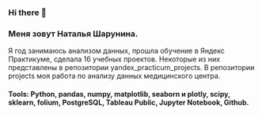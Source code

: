 ### Hi there 👋
### Меня зовут Наталья Шарунина.
Я год занимаюсь анализом данных, прошла обучение в Яндекс Практикуме, сделала 16 учебных проектов. Некоторые из них представлены в репозитории yandex_practicum_projects. В репозитории projects моя работа по анализу данных медицинского центра.

  
#### Tools: Python, pandas, numpy, matplotlib, seaborn и plotly, scipy, sklearn, folium, PostgreSQL, Tableau Public, Jupyter Notebook, Github.


<!--
**ShNat24/ShNat24** is a ✨ _special_ ✨ repository because its `README.md` (this file) appears on your GitHub profile.

Here are some ideas to get you started:

- 🔭 I’m currently working on ...
- 🌱 I’m currently learning ...
- 👯 I’m looking to collaborate on ...
- 🤔 I’m looking for help with ...
- 💬 Ask me about ...
- 📫 How to reach me: ...
- 😄 Pronouns: ...
- ⚡ Fun fact: ...
-->
